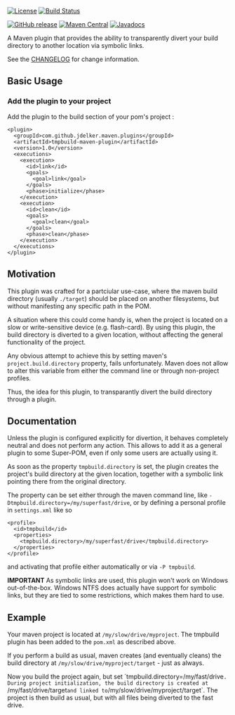 
[![License](http://img.shields.io/:license-apache-brightgreen.svg)](http://www.apache.org/licenses/LICENSE-2.0.html)
[![Build Status](https://github.com/jdelker/tmpbuild-maven-plugin/actions/workflows/ci.yml/badge.svg)](https://github.com/jdelker/tmpbuild-maven-plugin/actions/workflows/ci.yml)

[![GitHub release](https://img.shields.io/github/release/jdelker/tmpbuild-maven-plugin.svg?colorB=brightgreen)](https://github.com/jdelker/tmpbuild-maven-plugin/)
[![Maven Central](https://maven-badges.herokuapp.com/maven-central/com.github.jdelker.maven.plugins/tmpbuild-maven-plugin/badge.svg)](https://maven-badges.herokuapp.com/maven-central/com.github.jdelker.maven.plugins/tmpbuild-maven-plugin)
[![Javadocs](https://www.javadoc.io/badge/com.github.jdelker.maven.plugins/tmpbuild-maven-plugin.svg)](https://www.javadoc.io/doc/com.github.jdelker.maven.plugins/tmpbuild-maven-plugin)

A Maven plugin that provides the ability to transparently divert your build directory
to another location via symbolic links.

See the [CHANGELOG](https://github.com/jdelker/tmpbuild-maven-plugin/blob/master/CHANGELOG.md)
for change information.  

Basic Usage
-----

### Add the plugin to your project

Add the plugin to the build section of your pom's project :

```
<plugin>
  <groupId>com.github.jdelker.maven.plugins</groupId>
  <artifactId>tmpbuild-maven-plugin</artifactId>
  <version>1.0</version>
  <executions>
    <execution>
      <id>link</id>
      <goals>
        <goal>link</goal>
      </goals>
      <phase>initialize</phase>
    </execution>
    <execution>
      <id>clean</id>
      <goals>
        <goal>clean</goal>
      </goals>
      <phase>clean</phase>
    </execution>
  </executions>
</plugin>
```

Motivation
-----

This plugin was crafted for a partciular use-case, where the maven build directory 
(usually `./target`) should be placed on another filesystems, but without manifesting
any specific path in the POM.

A situation where this could come handy is, when the project is located on a slow
or write-sensitive device (e.g. flash-card). By using this plugin, the build directory
is diverted to a given location, without affecting the general functionality of
the project.

Any obvious attempt to achieve this by setting maven's `project.build.directory` 
property, fails unfortunately. Maven does not allow to alter this variable from 
either the command line or through non-project profiles.

Thus, the idea for this plugin, to transparantly divert the build directory through
a plugin.


Documentation
-----
Unless the plugin is configured explicitly for divertion, it behaves completely 
neutral and does not perform any action. This allows to add it as a general plugin
to some Super-POM, even if only some users are actually using it.

As soon as the property `tmpbuild.directory` is set, the plugin creates the project's
build directory at the given location, together with a symbolic link pointing there 
from the original directory.

The property can be set either through the maven command line, like `-Dtmpbuild.directory=/my/superfast/drive`,
or by defining a personal profile in `settings.xml` like so
```
<profile>
  <id>tmpbuild</id>
  <properties>
    <tmpbuild.directory>/my/superfast/drive</tmpbuild.directory>
  </properties>
</profile>
```
and activating that profile either automatically or via `-P tmpbuild`.

**IMPORTANT**
As symbolic links are used, this plugin won't work on Windows out-of-the-box.
Windows NTFS does actually have support for symbolic links, but they are tied to
some restrictions, which makes them hard to use.


Example
-----

Your maven project is located at `/my/slow/drive/myproject`.
The tmpbuild plugin has been added to the `pom.xml` as described above.

If you perform a build as usual, maven creates (and eventually cleans) the build
directory at `/my/slow/drive/myproject/target` - just as always.

Now you build the project again, but set ´tmpbuild.directory=/my/fast/drive`.
During project initialization, the build directory is created at
`/my/fast/drive/target` and linked to `/my/slow/drive/myproject/target`.
The project is then build as usual, but with all files being diverted to the 
fast drive.
